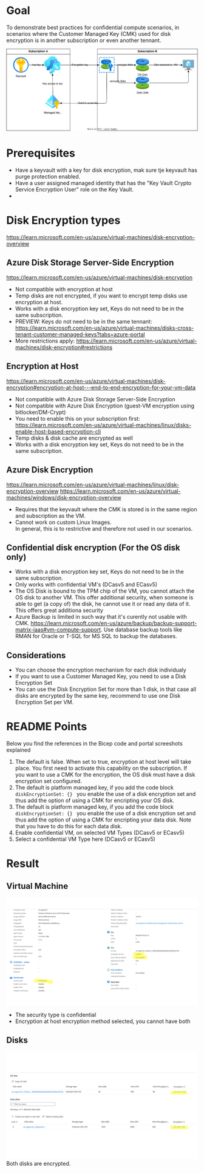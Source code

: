 # Goal
To demonstrate best practices for confidential compute scenarios, in scenarios where the Customer Managed Key (CMK) used for disk encryption is in another subscription or even another tennant.  

![alt text](./images/Goal_CrossSubscription.drawio.svg "A title")


# Prerequisites
- Have a keyvault with a key for disk encryption, mak sure tje keyvault has purge protection enabled.
- Have a user assigned managed identity that has the "Key Vault Crypto Service Encryption User" role on the Key Vault.
- 

# Disk Encryption types
https://learn.microsoft.com/en-us/azure/virtual-machines/disk-encryption-overview
## Azure Disk Storage Server-Side Encryption
https://learn.microsoft.com/en-us/azure/virtual-machines/disk-encryption
- Not compatible with encryption at host
- Temp disks are not encrypted, if you want to encrypt temp disks use encryption at host.
- Works with a disk encryption key set, Keys do not need to be in the same subscription.
- PREVIEW: Keys do not need to be in the same tennant: https://learn.microsoft.com/en-us/azure/virtual-machines/disks-cross-tenant-customer-managed-keys?tabs=azure-portal
- More restrictions apply: https://learn.microsoft.com/en-us/azure/virtual-machines/disk-encryption#restrictions


## Encryption at Host
https://learn.microsoft.com/en-us/azure/virtual-machines/disk-encryption#encryption-at-host---end-to-end-encryption-for-your-vm-data
- Not compatible with Azure Disk Storage Server-Side Encryption
- Not compatible with Azure Disk Encryption (guest-VM encryption using bitlocker/DM-Crypt)
- You need to enable this on your subscription first: https://learn.microsoft.com/en-us/azure/virtual-machines/linux/disks-enable-host-based-encryption-cli 
- Temp disks & disk cache are encrypted as well
- Works with a disk encryption key set, Keys do not need to be in the same subscription.

## Azure Disk Encryption
https://learn.microsoft.com/en-us/azure/virtual-machines/linux/disk-encryption-overview
https://learn.microsoft.com/en-us/azure/virtual-machines/windows/disk-encryption-overview



- Requires that the keyvault where the CMK is stored is in the same region and subscription as the VM.
- Cannot work on custom Linux Images.  
In general, this is to restrictive and therefore not used in our scenarios.

## Confidential disk encryption (For the OS disk only)
- Works with a disk encryption key set, Keys do not need to be in the same subscription.
- Only works with confidential VM's (DCasv5 and ECasv5)
- The OS Disk is bound to the TPM chip of the VM, you cannot attach the OS disk to another VM.  This offer additional security, when someone is able to get (a copy of) the disk, he cannot use it or read any data of it.
This offers great additiona security
- Azure Backup is limited in such way that it's curently not usable with CMK. https://learn.microsoft.com/en-us/azure/backup/backup-support-matrix-iaas#vm-compute-support.  Use database backup tools like RMAN for Oracle or T-SQL for MS SQL to backup the databases.


## Considerations
- You can choose the encryption mechanism for each disk individualy
- If you want to use a Customer Managed Key, you need to use a Disk Encryption Set
- You can use the Disk Encryption Set for more than 1 disk, in that case all disks are encrypted by the same key, recommend to use one Disk Encryption Set per VM.

# README Points
Below you find the references in the Bicep code and portal screeshots explained
1. The default is false.  When set to true, encryption at host level will take place.  You first need to activate this capability on the subscription.  If you want to use a CMK for the encryption, the OS disk must have a disk encryption set configured.
1. The default is platform managed key, if you add the code block `diskEncryptionSet: {} ` you enable the use of a disk encryption set and thus add the option of using a CMK for encripting your OS disk.
1.  The default is platform managed key, if you add the code block `diskEncryptionSet: {} ` you enable the use of a disk encryption set and thus add the option of using a CMK for encripting your data disk.  Note that you have to do this for each data disk.
1. Enable confidential VM, on selected VM Types (DCasv5 or ECasv5)
1. Select a confidential VM Type here (DCasv5 or ECasv5)

# Result
## Virtual Machine
![alt text](./images/PortalVM.png "Title")
- The security type is confidential
- Encryption at host encryption method selected, you cannot have both

## Disks
![alt text](./images/PortalDisk.png "Title")
Both disks are encrypted.
